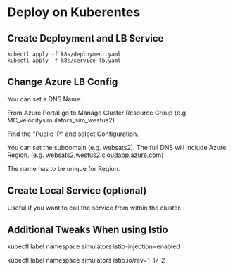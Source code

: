 
# Deploy on Kuberentes

## Create Deployment and LB Service

```
kubectl apply -f k8s/deployment.yaml
kubectl apply -f k8s/service-lb.yaml
```

## Change Azure LB Config

You can set a DNS Name. 

From Azure Portal go to Manage Cluster Resource Group (e.g. MC_velocitysimulators_sim_westus2)

Find the "Public IP" and select Configuration.

You can set the subdomain (e.g. websats2).  The full DNS will include Azure Region. (e.g. websats2.westus2.cloudapp.azure.com)

The name has to be unique for Region. 



## Create Local Service (optional)

Useful if you want to call the service from within the cluster.



## Additional Tweaks When using Istio
kubectl label namespace simulators istio-injection=enabled

kubectl label namespace simulators istio.io/rev=1-17-2
